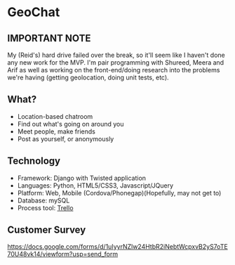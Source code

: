 GeoChat
============

IMPORTANT NOTE
----------------------
My (Reid's) hard drive failed over the break, so it'll seem like I haven't done any new work for the MVP. I'm pair programming with Shureed, Meera and Arif as well as working on the front-end/doing research into the problems we're having (getting geolocation, doing unit tests, etc).

What?
-------------------------
* Location-based chatroom
* Find out what's going on around you
* Meet people, make friends
* Post as yourself, or anonymously

Technology
------------
* Framework: Django with Twisted application
* Languages: Python, HTML5/CSS3, Javascript/JQuery
* Platform: Web, Mobile (Cordova/Phonegap)(Hopefully, may not get to)
* Database: mySQL
* Process tool: [Trello](http://www.trello.com)

Customer Survey
---------------
https://docs.google.com/forms/d/1uIyyrNZlw24HtbR2iNebtWcpxvB2yS7oTE70U48vk14/viewform?usp=send_form
